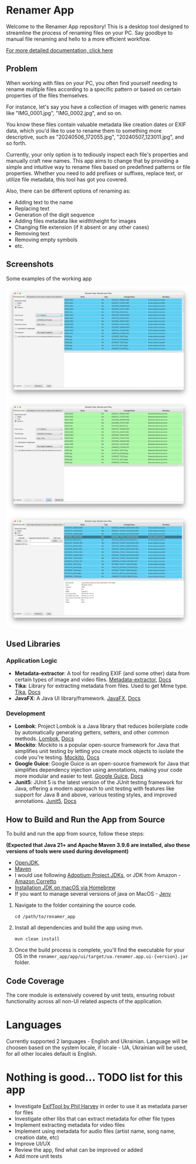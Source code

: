 # Renamer App

Welcome to the Renamer App repository! This is a desktop tool designed to streamline the process of renaming files on
your PC. Say goodbye to manual file renaming and hello to a more efficient workflow.

[For more detailed documentation, click here](docs/documentation.md)

## Problem

When working with files on your PC, you often find yourself needing to rename multiple files according to a specific
pattern or based on certain properties of the files themselves.

For instance, let's say you have a collection of images with generic names like "IMG_0001.jpg", "IMG_0002.jpg", and so
on.

You know these files contain valuable metadata like creation dates or EXIF data, which you'd like to use to rename them
to something more descriptive, such as "20240506_172055.jpg", "20240507_123011.jpg", and so forth.

Currently, your only option is to tediously inspect each file's properties and manually craft new names. This app aims
to change that by providing a simple and intuitive way to rename files based on predefined patterns or file properties.
Whether you need to add prefixes or suffixes, replace text, or utilize file metadata, this tool has got you covered.

Also, there can be different options of renaming as:

- Adding text to the name
- Replacing text
- Generation of the digit sequence
- Adding files metadata like width\height for images
- Changing file extension (if it absent or any other cases)
- Removing text
- Removing empty symbols
- etc.

## Screenshots

Some examples of the working app

![File Renamer App - ex1](docs/app_screen_example_1.png)
![File Renamer App - ex2](docs/app_screen_example_2.png)
![File Renamer App - ex3](docs/app_screen_example_3.png)

## Used Libraries

### Application Logic

- **Metadata-extractor**: A tool for reading EXIF (and some other) data from certain types of image and video files. [Metadata-extractor](https://mvnrepository.com/artifact/com.drewnoakes/metadata-extractor/2.19.0), [Docs](https://github.com/drewnoakes/metadata-extractor)
- **Tika**: Library for extracting metadata from files. Used to get Mime type. [Tika](https://mvnrepository.com/artifact/org.apache.tika/), [Docs](https://tika.apache.org)
- **JavaFX**: A Java UI library/framework. [JavaFX](https://mvnrepository.com/artifact/org.openjfx/javafx), [Docs](https://openjfx.io/index.html)

### Development

- **Lombok**: Project Lombok is a Java library that reduces boilerplate code by automatically generating getters, setters, and other common methods. [Lombok](https://mvnrepository.com/artifact/org.projectlombok/lombok), [Docs](https://projectlombok.org)
- **Mockito**: Mockito is a popular open-source framework for Java that simplifies unit testing by letting you create mock objects to isolate the code you're testing. [Mockito](https://mvnrepository.com/artifact/org.mockito), [Docs](https://site.mockito.org)
- **Google Guice**: Google Guice is an open-source framework for Java that simplifies dependency injection using annotations, making your code more modular and easier to test. [Google Guice](https://mvnrepository.com/artifact/com.google.inject/guice), [Docs](https://github.com/google/guice)
- **Junit5**: JUnit 5 is the latest version of the JUnit testing framework for Java, offering a modern approach to unit testing with features like support for Java 8 and above, various testing styles, and improved annotations. [Junit5](https://mvnrepository.com/artifact/org.junit.jupiter), [Docs](https://junit.org/junit5/)

## How to Build and Run the App from Source

To build and run the app from source, follow these steps:

**(Expected that Java 21+ and Apache Maven 3.9.6 are installed, also these versions of tools were used during development)**

- [OpenJDK](https://openjdk.org/projects/jdk/21/), 
- [Maven](https://maven.apache.org)
- I would use following [Adoptium Project JDKs](https://adoptium.net), or JDK from Amazon - [Amazon Corretto](https://aws.amazon.com/ru/corretto/)
- [Installation JDK on macOS via Homebrew](https://formulae.brew.sh/cask/temurin#default)
- If you want to manage several versions of java on MacOS - [Jenv](https://formulae.brew.sh/formula/jenv#default)

1. Navigate to the folder containing the source code.
   ```shell
   cd /path/to/renamer_app
   ```
2. Install all dependencies and build the app using mvn.
   ```shell
   mvn clean install
   ```
3. Once the build process is complete, you'll find the executable for your OS in the `renamer_app/app/ui/target/ua.renamer.app.ui-{version}.jar` folder.

## Code Coverage

The core module is extensively covered by unit tests, ensuring robust functionality across all non-UI related aspects of
the application.

# Languages

Currently supported 2 languages - English and Ukrainian. Language will be choosen based on the system locale, if locale - UA, Ukrainian will be used, for all other locales default is English.

# Nothing is good... TODO list for this app

- Investigate [ExifTool by Phil Harvey](https://exiftool.org) in order to use it as metadata parser for files
- Investigate other libs that can extract metadata for other file types
- Implement extracting metadata for video files
- Implement using metadata for audio files (artist name, song name, creation date, etc)
- Improve UI/UX
- Review the app, find what can be improved or added
- Add more unit tests